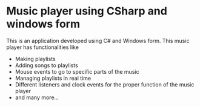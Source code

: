 # Music player using CSharp and windows form
This is an application developed using C# and Windows form.
This music player has functionalities like
* Making playlists
* Adding songs to playlists
* Mouse events to go to specific parts of the music
* Managing playlists in real time
* Different listeners and clock events for the proper function of the music player
* and many more...
